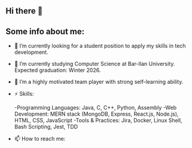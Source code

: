 ## Hi there 👋
## Some info about me:
- 🔭 I’m currently looking for a student position to apply my skills in tech development. 
- 🌱 I’m currently studying Computer Science at Bar-Ilan University. Expected graduation: Winter 2026.
- 👯 I’m a highly motivated team player with strong self-learning ability.
- ⚡ Skills:
  
  -Programming Languages: Java, C, C++, Python, Assembly
  -Web Development: MERN stack (MongoDB, Express, React.js, Node.js), HTML, CSS, JavaScript
  -Tools & Practices: Jira, Docker, Linux Shell, Bash Scripting, Jest, TDD 
- 📫 How to reach me:
  
  

<!--
**afra1297/afra1297** is a ✨ _special_ ✨ repository because its `README.md` (this file) appears on your GitHub profile.

Here are some ideas to get you started:

- 🔭 I’m currently working on ...
- 🌱 I’m currently learning ...
- 👯 I’m looking to collaborate on ...
- 🤔 I’m looking for help with ...
- 💬 Ask me about ...
- 📫 How to reach me: ...
- 😄 Pronouns: ...
- ⚡ Fun fact: ...
-->
